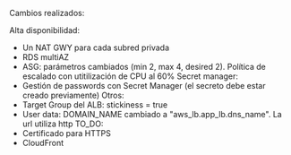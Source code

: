 Cambios realizados:

Alta disponibilidad:
  - Un NAT GWY para cada subred privada
  - RDS multiAZ
  - ASG: parámetros cambiados (min 2, max 4, desired 2). Política de escalado con utitilización de CPU al 60%
Secret manager:
  - Gestión de passwords con Secret Manager (el secreto debe estar creado previamente)
Otros:
  - Target Group del ALB: stickiness = true
  - User data: DOMAIN_NAME cambiado a "aws_lb.app_lb.dns_name". La url utiliza http
TO_DO:
  - Certificado para HTTPS
  - CloudFront
